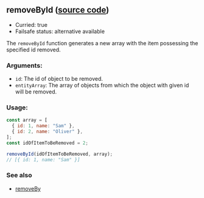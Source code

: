 ## removeById ([source code](https://github.com/bigbinary/neeto-cist/blob/9b5f349ecf0c1c7d258fa92ef2088c29f85274e6/src/arrays.js#L15-L17))

- Curried: true
- Failsafe status: alternative available

The `removeById` function generates a new array with the item possessing the
specified id removed.

### Arguments:

- `id`: The id of object to be removed.
- `entityArray`: The array of objects from which the object with given id will
  be removed.

### Usage:

```js
const array = [
  { id: 1, name: "Sam" },
  { id: 2, name: "Oliver" },
];
const idOfItemToBeRemoved = 2;

removeById(idOfItemToBeRemoved, array);
// [{ id: 1, name: "Sam" }]
```

### See also

- [removeBy](./removeBy.md)
